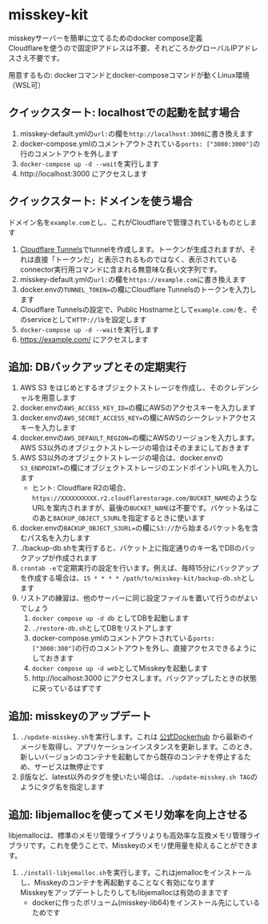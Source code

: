 # misskey-kit
misskeyサーバーを簡単に立てるためのdocker compose定義  
Cloudflareを使うので固定IPアドレスは不要、それどころかグローバルIPアドレスさえ不要です。

用意するもの: dockerコマンドとdocker-composeコマンドが動くLinux環境（WSL可）

## クイックスタート: localhostでの起動を試す場合

1. misskey-default.ymlの`url:`の欄を`http://localhost:3000`に書き換えます
2. docker-compose.ymlのコメントアウトされている`ports: ["3000:3000"]`の行のコメントアウトを外します
3. `docker-compose up -d --wait`を実行します
4. http://localhost:3000 にアクセスします

## クイックスタート: ドメインを使う場合

ドメイン名を`example.com`とし、これがCloudflareで管理されているものとします

1. [Cloudflare Tunnels](https://www.cloudflare.com/ja-jp/products/tunnel/)でtunnelを作成します。トークンが生成されますが、それは直接「トークンだ」と表示されるものではなく、表示されているconnector実行用コマンドに含まれる無意味な長い文字列です。
1. misskey-default.ymlの`url:`の欄を`https://example.com`に書き換えます
2. docker.envの`TUNNEL_TOKEN=`の欄にCloudflare Tunnelsのトークンを入力します
3. Cloudflare Tunnelsの設定で、Public Hostnameとして`example.com/`を、そのserviceとして`HTTP://lb`を設定します
4. `docker-compose up -d --wait`を実行します
5. https://example.com/ にアクセスします

## 追加: DBバックアップとその定期実行

1. AWS S3 をはじめとするオブジェクトストレージを作成し、そのクレデンシャルを用意します
2. docker.envの`AWS_ACCESS_KEY_ID=`の欄にAWSのアクセスキーを入力します
3. docker.envの`AWS_SECRET_ACCESS_KEY=`の欄にAWSのシークレットアクセスキーを入力します
4. docker.envの`AWS_DEFAULT_REGION=`の欄にAWSのリージョンを入力します。AWS S3以外のオブジェクトストレージの場合はそのままにしておきます
5. AWS S3以外のオブジェクトストレージの場合は、docker.envの`S3_ENDPOINT=`の欄にオブジェクトストレージのエンドポイントURLを入力します
    - ヒント: Cloudflare R2の場合、`https://XXXXXXXXXX.r2.cloudflarestorage.com/BUCKET_NAME`のようなURLを案内されますが、最後の`BUCKET_NAME`は不要です。バケット名はこのあと`BACKUP_OBJECT_S3URL`を指定するときに使います
6. docker.envの`BACKUP_OBJECT_S3URL=`の欄に`S3://`から始まるバケット名を含むパス名を入力します
7. ./backup-db.shを実行すると、バケット上に指定通りのキー名でDBのバックアップが作成されます
8. `crontab -e`で定期実行の設定を行います。例えば、毎時15分にバックアップを作成する場合は、`15 * * * * /path/to/misskey-kit/backup-db.sh`とします
9. リストアの練習は、他のサーバーに同じ設定ファイルを置いて行うのがよいでしょう
    1. `docker compose up -d db` としてDBを起動します
    2. `./restore-db.sh`としてDBをリストアします
    3. docker-compose.ymlのコメントアウトされている`ports: ["3000:300"]`の行のコメントアウトを外し、直接アクセスできるようにしておきます
    4. `docker compose up -d web`としてMisskeyを起動します
    5. http://localhost:3000 にアクセスします。バックアップしたときの状態に戻っているはずです

## 追加: misskeyのアップデート

1. `./update-misskey.sh`を実行します。これは [公式Dockerhub](https://hub.docker.com/r/misskey/misskey) から最新のイメージを取得し、アプリケーションインスタンスを更新します。このとき、新しいバージョンのコンテナを起動してから既存のコンテナを停止するため、サービスは無停止です
2. β版など、latest以外のタグを使いたい場合は、`./update-misskey.sh TAG`のようにタグ名を指定します

## 追加: libjemallocを使ってメモリ効率を向上させる

libjemallocは、標準のメモリ管理ライブラリよりも高効率な互換メモリ管理ライブラリです。これを使うことで、Misskeyのメモリ使用量を抑えることができます。

1. `./install-libjemalloc.sh`を実行します。これはjemallocをインストールし、Misskeyのコンテナを再起動することなく有効になります  
Misskeyをアップデートしたりしてもlibjemallocは有効のままです
    - dockerに作ったボリューム(misskey-lib64)をインストール先にしているためです
